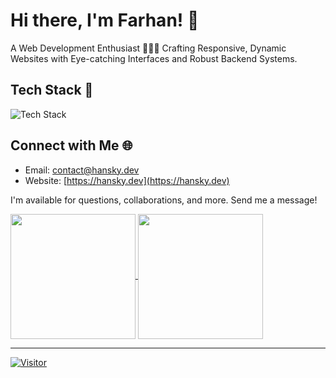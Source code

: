 # Hi there, I'm Farhan! 👋

A Web Development Enthusiast 👨🏻‍💻 Crafting Responsive, Dynamic Websites with Eye-catching Interfaces and Robust Backend Systems.

## Tech Stack 🚀

![Tech Stack](https://skillicons.dev/icons?i=html,css,js,ts,java,php,git,github,bootstrap,materialui,tailwindcss,laravel,nodejs,react,nextjs,bun,gulp,vite,jquery,spring,mysql,postgresql,figma,notion,postman,vscode,vercel,cloudflare,wordpress,windows,linux,ubuntu&perline=8)

## Connect with Me 🌐

-   Email: [contact@hansky.dev](mailto:contact@hansky.dev)
-   Website: [https://hansky.dev](https://hansky.dev)

I'm available for questions, collaborations, and more. Send me a message!

<a href="https://github.com/hanskydev">
  <img height=200 align="center" src="https://github-readme-stats.vercel.app/api?username=hanskydev&theme=tokyonight" />
</a>
<a href="https://github.com/hanskydev">
  <img height=200 align="center" src="https://github-readme-stats.vercel.app/api/top-langs?username=hanskydev&layout=compact&langs_count=8&theme=tokyonight&card_width=320" />
</a>

---

[![Visitor](https://visitor-badge.laobi.icu/badge?page_id=hanskydev.hanskydev)](https://github.com/hanskydev)

<!---
hanskydev/hanskydev is a ✨ special ✨ repository because its `README.md` (this file) appears on your GitHub profile.
You can click the Preview link to take a look at your changes.
--->
